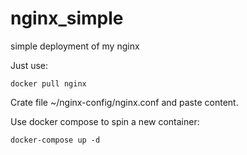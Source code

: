 # nginx_simple
simple deployment of my nginx

Just use:

```docker pull nginx```

Crate file ~/nginx-config/nginx.conf and paste content.

Use docker compose to spin a new container:

```docker-compose up -d```
